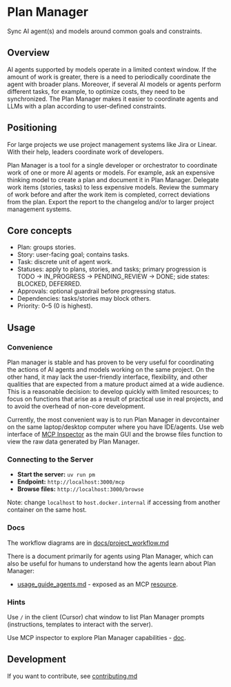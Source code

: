 # Plan Manager

Sync AI agent(s) and models around common goals and constraints.

## Overview

AI agents supported by models operate in a limited context window. If the amount of work is greater, there is a need to periodically coordinate the agent with broader plans. Moreover, if several AI models or agents perform different tasks, for example, to optimize costs, they need to be synchronized. The Plan Manager makes it easier to coordinate agents and LLMs with a plan according to user-defined constraints.

## Positioning

For large projects we use project management systems like Jira or Linear. With their help, leaders coordinate work of developers. 

Plan Manager is a tool for a single developer or orchestrator to coordinate work of one or more AI agents or models. For example, ask an expensive thinking model to create a plan and document it in Plan Manager. Delegate work items (stories, tasks) to less expensive models. Review the summary of work before and after the work item is completed, correct deviations from the plan. Export the report to the changelog and/or to larger project management systems.

## Core concepts

- Plan: groups stories.
- Story: user-facing goal; contains tasks.
- Task: discrete unit of agent work.
- Statuses: apply to plans, stories, and tasks; primary progression is TODO → IN_PROGRESS → PENDING_REVIEW → DONE; side states: BLOCKED, DEFERRED.
- Approvals: optional guardrail before progressing status.
- Dependencies: tasks/stories may block others.
- Priority: 0–5 (0 is highest).

## Usage

### Convenience

Plan manager is stable and has proven to be very useful for coordinating the actions of AI agents and models working on the same project. On the other hand, it may lack the user-friendly interface, flexibility, and other qualities that are expected from a mature product aimed at a wide audience. This is a reasonable decision: to develop quickly with limited resources; to focus on functions that arise as a result of practical use in real projects, and to avoid the overhead of non-core development. 

Currently, the most convenient way is to run Plan Manager in devcontainer on the same laptop/desktop computer where you have IDE/agents. Use web interface of [MCP Inspector](dev/mcp-inspector/README.md) as the main GUI and the browse files function to view the raw data generated by Plan Manager. 

### Connecting to the Server

- **Start the server:** `uv run pm`
- **Endpoint:** `http://localhost:3000/mcp`
- **Browse files:** `http://localhost:3000/browse`

Note: change `localhost` to `host.docker.internal` if accessing from another container on the same host.

### Docs

The workflow diagrams are in [docs/project_workflow.md](docs/project_workflow.md)

There is a document primarily for agents using Plan Manager, which can also be useful for humans to understand how the agents learn about Plan Manager:
- [usage_guide_agents.md](docs/usage_guide_agents.md) - exposed as an MCP [resource](https://modelcontextprotocol.io/specification/2025-06-18/server/resources).

### Hints

Use `/` in the client (Cursor) chat window to list Plan Manager prompts (instructions, templates to interact with the server).

Use MCP inspector to explore Plan Manager capabilities - [doc](dev/mcp-inspector/README.md).

## Development

If you want to contribute, see [contributing.md](docs/contributing.md)
